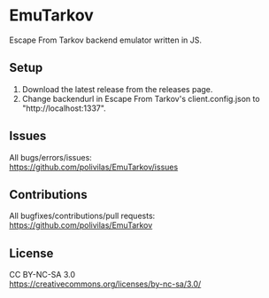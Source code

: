 # EmuTarkov
Escape From Tarkov backend emulator written in JS.

## Setup
1. Download the latest release from the releases page.
2. Change backendurl in Escape From Tarkov's client.config.json to "http://localhost:1337".

## Issues
All bugs/errors/issues:<br/>
https://github.com/polivilas/EmuTarkov/issues

## Contributions
All bugfixes/contributions/pull requests:<br/>
https://github.com/polivilas/EmuTarkov

## License
CC BY-NC-SA 3.0<br/>
https://creativecommons.org/licenses/by-nc-sa/3.0/
